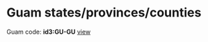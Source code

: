 # Guam states/provinces/counties
Guam     code: **id3:GU-GU**     [view](../export/geojson/medium/id3/gu/gu.geojson)     

